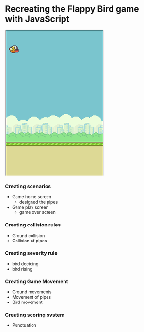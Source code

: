 # Recreating the Flappy Bird game with JavaScript

<img src="./image/game01.png" />

### Creating scenarios
* Game home screen
    * designed the pipes
* Game play screen
    * game over screen

### Creating collision rules
* Ground collision
* Collision of pipes

### Creating severity rule
*  bird deciding
*  bird rising

### Creating Game Movement
* Ground movements
* Movement of pipes
* Bird movement

### Creating scoring system
 * Punctuation